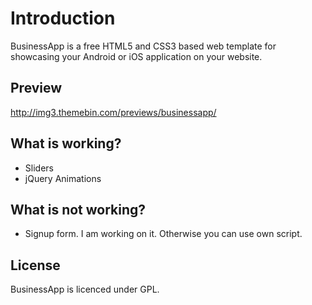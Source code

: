 # Introduction
BusinessApp is a free HTML5 and CSS3 based web template for showcasing your Android or iOS application on your website.

## Preview
http://img3.themebin.com/previews/businessapp/

## What is working?

- Sliders
- jQuery Animations

## What is not working?

- Signup form. I am working on it. Otherwise you can use own script.

## License
BusinessApp is licenced under GPL.
